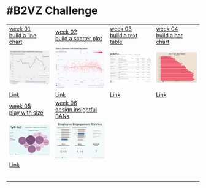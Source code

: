 # #B2VZ Challenge

|                                                                                                  |                                                                                                                                                                                                                                                |                                                                                                  |                                                                                                |
|------------------|-------------------|------------------|------------------|
| [week 01<br>build a line chart](https://data.world/back2vizbasics/2024week-1-build-a-line-chart) | [week 02<br>build a scatter plot](https://data.world/back2vizbasics/2024week-2-build-a-scatter-plot)                                                                                                                                           | [week 03<br>build a text table](https://data.world/back2vizbasics/2024week-3-build-a-text-table) | [week 04<br>build a bar chart](https://data.world/back2vizbasics/2024week-4-build-a-bar-chart) |
| ![](week_01/2024_01.png "week 1")                                                                | ![](week_02/2024_02.png "week 2")                                                                                                                                                                                                              | ![](week_03/2024_03.png "week 3")                                                                | ![](week_04/2024_04.png "week 4")                                                              |
| [Link](https://public.tableau.com/app/profile/sp1158/viz/B2VB2024_week_01/Dashboard1)            | [Link](https://public.tableau.com/app/profile/sp1158/viz/2024_week_02/Dashboard1)                                                                                                                                                              | [Link](https://public.tableau.com/app/profile/sp1158/viz/2024_week_03/Dashboard1)                | [Link](https://public.tableau.com/app/profile/sp1158/viz/2024_04/Dashboard1)                   |
| [week 05<br>play with size](https://data.world/back2vizbasics/2024week-5-play-with-size)         | [week 06](https://data.world/back2vizbasics/2024week-6-design-insightful-bans)[<br>](https://data.world/back2vizbasics/2024week-5-play-with-size)[design insightful BANs](https://data.world/back2vizbasics/2024week-6-design-insightful-bans) |                                                                                                  |                                                                                                |
| ![](week_05/2024_05.png "week 5")                                                                | ![](week_06/2024_06.png "week 06")                                                                                                                                                                                                             |                                                                                                  |                                                                                                |
| [Link](https://public.tableau.com/app/profile/sp1158/viz/B2VB2024week06/Dashboard1)              |                                                                                                                                                                                                                                                |                                                                                                  |                                                                                                |
|                                                                                                  |                                                                                                                                                                                                                                                |                                                                                                  |                                                                                                |
|                                                                                                  |                                                                                                                                                                                                                                                |                                                                                                  |                                                                                                |
|                                                                                                  |                                                                                                                                                                                                                                                |                                                                                                  |                                                                                                |
|                                                                                                  |                                                                                                                                                                                                                                                |                                                                                                  |                                                                                                |
|                                                                                                  |                                                                                                                                                                                                                                                |                                                                                                  |                                                                                                |
|                                                                                                  |                                                                                                                                                                                                                                                |                                                                                                  |                                                                                                |
